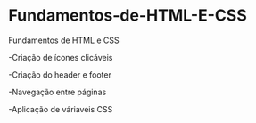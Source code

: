 # Fundamentos-de-HTML-E-CSS
Fundamentos de HTML e CSS

-Criação de ícones clicáveis

-Criação do header e footer

-Navegação entre páginas

-Aplicação de váriaveis CSS
